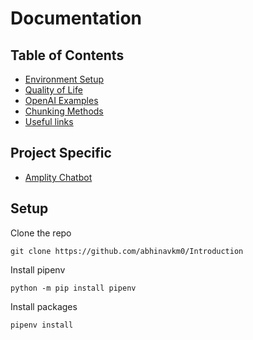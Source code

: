 # Documentation

## Table of Contents

- [Environment Setup](./assets/md/Getting_Started.md)
- [Quality of Life](./assets/md/Quality_Of_Life.md)
- [OpenAI Examples](./assets/md/OpenAI_Check_List.md)
- [Chunking Methods](./notebooks/Chunking.ipynb)
- [Useful links](./assets/md/Resources.md)

## Project Specific

- [Amplity Chatbot](./assets/md/Amplity_Starter_Kit.md)

## Setup

Clone the repo

```
git clone https://github.com/abhinavkm0/Introduction
```

Install pipenv

```
python -m pip install pipenv
```

Install packages

```
pipenv install
```